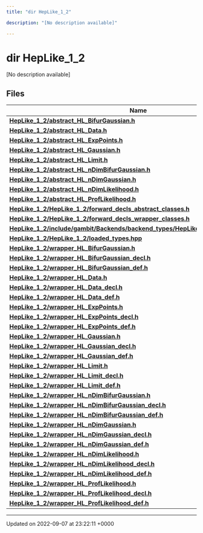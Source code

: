 ```yaml
---
title: "dir HepLike_1_2"

description: "[No description available]"

---
```


# dir HepLike_1_2

[No description available]

## Files

| Name           |
| -------------- |
| **[HepLike_1_2/abstract_HL_BifurGaussian.h](/documentation/code/files/abstract__hl__bifurgaussian_8h/#file-abstract-hl-bifurgaussianh)**  |
| **[HepLike_1_2/abstract_HL_Data.h](/documentation/code/files/abstract__hl__data_8h/#file-abstract-hl-datah)**  |
| **[HepLike_1_2/abstract_HL_ExpPoints.h](/documentation/code/files/abstract__hl__exppoints_8h/#file-abstract-hl-exppointsh)**  |
| **[HepLike_1_2/abstract_HL_Gaussian.h](/documentation/code/files/abstract__hl__gaussian_8h/#file-abstract-hl-gaussianh)**  |
| **[HepLike_1_2/abstract_HL_Limit.h](/documentation/code/files/abstract__hl__limit_8h/#file-abstract-hl-limith)**  |
| **[HepLike_1_2/abstract_HL_nDimBifurGaussian.h](/documentation/code/files/abstract__hl__ndimbifurgaussian_8h/#file-abstract-hl-ndimbifurgaussianh)**  |
| **[HepLike_1_2/abstract_HL_nDimGaussian.h](/documentation/code/files/abstract__hl__ndimgaussian_8h/#file-abstract-hl-ndimgaussianh)**  |
| **[HepLike_1_2/abstract_HL_nDimLikelihood.h](/documentation/code/files/abstract__hl__ndimlikelihood_8h/#file-abstract-hl-ndimlikelihoodh)**  |
| **[HepLike_1_2/abstract_HL_ProfLikelihood.h](/documentation/code/files/abstract__hl__proflikelihood_8h/#file-abstract-hl-proflikelihoodh)**  |
| **[HepLike_1_2/HepLike_1_2/forward_decls_abstract_classes.h](/documentation/code/files/heplike__1__2_2forward__decls__abstract__classes_8h/#file-heplike-1-2forward-decls-abstract-classesh)**  |
| **[HepLike_1_2/HepLike_1_2/forward_decls_wrapper_classes.h](/documentation/code/files/heplike__1__2_2forward__decls__wrapper__classes_8h/#file-heplike-1-2forward-decls-wrapper-classesh)**  |
| **[HepLike_1_2/include/gambit/Backends/backend_types/HepLike_1_2/identification.hpp](/documentation/code/files/include_2gambit_2backends_2backend__types_2heplike__1__2_2identification_8hpp/#file-includegambitbackendsbackend-typesheplike-1-2identificationhpp)**  |
| **[HepLike_1_2/HepLike_1_2/loaded_types.hpp](/documentation/code/files/heplike__1__2_2loaded__types_8hpp/#file-heplike-1-2loaded-typeshpp)**  |
| **[HepLike_1_2/wrapper_HL_BifurGaussian.h](/documentation/code/files/wrapper__hl__bifurgaussian_8h/#file-wrapper-hl-bifurgaussianh)**  |
| **[HepLike_1_2/wrapper_HL_BifurGaussian_decl.h](/documentation/code/files/wrapper__hl__bifurgaussian__decl_8h/#file-wrapper-hl-bifurgaussian-declh)**  |
| **[HepLike_1_2/wrapper_HL_BifurGaussian_def.h](/documentation/code/files/wrapper__hl__bifurgaussian__def_8h/#file-wrapper-hl-bifurgaussian-defh)**  |
| **[HepLike_1_2/wrapper_HL_Data.h](/documentation/code/files/wrapper__hl__data_8h/#file-wrapper-hl-datah)**  |
| **[HepLike_1_2/wrapper_HL_Data_decl.h](/documentation/code/files/wrapper__hl__data__decl_8h/#file-wrapper-hl-data-declh)**  |
| **[HepLike_1_2/wrapper_HL_Data_def.h](/documentation/code/files/wrapper__hl__data__def_8h/#file-wrapper-hl-data-defh)**  |
| **[HepLike_1_2/wrapper_HL_ExpPoints.h](/documentation/code/files/wrapper__hl__exppoints_8h/#file-wrapper-hl-exppointsh)**  |
| **[HepLike_1_2/wrapper_HL_ExpPoints_decl.h](/documentation/code/files/wrapper__hl__exppoints__decl_8h/#file-wrapper-hl-exppoints-declh)**  |
| **[HepLike_1_2/wrapper_HL_ExpPoints_def.h](/documentation/code/files/wrapper__hl__exppoints__def_8h/#file-wrapper-hl-exppoints-defh)**  |
| **[HepLike_1_2/wrapper_HL_Gaussian.h](/documentation/code/files/wrapper__hl__gaussian_8h/#file-wrapper-hl-gaussianh)**  |
| **[HepLike_1_2/wrapper_HL_Gaussian_decl.h](/documentation/code/files/wrapper__hl__gaussian__decl_8h/#file-wrapper-hl-gaussian-declh)**  |
| **[HepLike_1_2/wrapper_HL_Gaussian_def.h](/documentation/code/files/wrapper__hl__gaussian__def_8h/#file-wrapper-hl-gaussian-defh)**  |
| **[HepLike_1_2/wrapper_HL_Limit.h](/documentation/code/files/wrapper__hl__limit_8h/#file-wrapper-hl-limith)**  |
| **[HepLike_1_2/wrapper_HL_Limit_decl.h](/documentation/code/files/wrapper__hl__limit__decl_8h/#file-wrapper-hl-limit-declh)**  |
| **[HepLike_1_2/wrapper_HL_Limit_def.h](/documentation/code/files/wrapper__hl__limit__def_8h/#file-wrapper-hl-limit-defh)**  |
| **[HepLike_1_2/wrapper_HL_nDimBifurGaussian.h](/documentation/code/files/wrapper__hl__ndimbifurgaussian_8h/#file-wrapper-hl-ndimbifurgaussianh)**  |
| **[HepLike_1_2/wrapper_HL_nDimBifurGaussian_decl.h](/documentation/code/files/wrapper__hl__ndimbifurgaussian__decl_8h/#file-wrapper-hl-ndimbifurgaussian-declh)**  |
| **[HepLike_1_2/wrapper_HL_nDimBifurGaussian_def.h](/documentation/code/files/wrapper__hl__ndimbifurgaussian__def_8h/#file-wrapper-hl-ndimbifurgaussian-defh)**  |
| **[HepLike_1_2/wrapper_HL_nDimGaussian.h](/documentation/code/files/wrapper__hl__ndimgaussian_8h/#file-wrapper-hl-ndimgaussianh)**  |
| **[HepLike_1_2/wrapper_HL_nDimGaussian_decl.h](/documentation/code/files/wrapper__hl__ndimgaussian__decl_8h/#file-wrapper-hl-ndimgaussian-declh)**  |
| **[HepLike_1_2/wrapper_HL_nDimGaussian_def.h](/documentation/code/files/wrapper__hl__ndimgaussian__def_8h/#file-wrapper-hl-ndimgaussian-defh)**  |
| **[HepLike_1_2/wrapper_HL_nDimLikelihood.h](/documentation/code/files/wrapper__hl__ndimlikelihood_8h/#file-wrapper-hl-ndimlikelihoodh)**  |
| **[HepLike_1_2/wrapper_HL_nDimLikelihood_decl.h](/documentation/code/files/wrapper__hl__ndimlikelihood__decl_8h/#file-wrapper-hl-ndimlikelihood-declh)**  |
| **[HepLike_1_2/wrapper_HL_nDimLikelihood_def.h](/documentation/code/files/wrapper__hl__ndimlikelihood__def_8h/#file-wrapper-hl-ndimlikelihood-defh)**  |
| **[HepLike_1_2/wrapper_HL_ProfLikelihood.h](/documentation/code/files/wrapper__hl__proflikelihood_8h/#file-wrapper-hl-proflikelihoodh)**  |
| **[HepLike_1_2/wrapper_HL_ProfLikelihood_decl.h](/documentation/code/files/wrapper__hl__proflikelihood__decl_8h/#file-wrapper-hl-proflikelihood-declh)**  |
| **[HepLike_1_2/wrapper_HL_ProfLikelihood_def.h](/documentation/code/files/wrapper__hl__proflikelihood__def_8h/#file-wrapper-hl-proflikelihood-defh)**  |






-------------------------------

Updated on 2022-09-07 at 23:22:11 +0000
